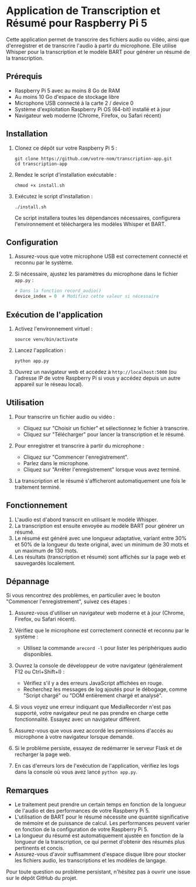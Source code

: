 # Application de Transcription et Résumé pour Raspberry Pi 5

Cette application permet de transcrire des fichiers audio ou vidéo, ainsi que d'enregistrer et de transcrire l'audio à partir du microphone. Elle utilise Whisper pour la transcription et le modèle BART pour générer un résumé de la transcription.

## Prérequis

- Raspberry Pi 5 avec au moins 8 Go de RAM
- Au moins 10 Go d'espace de stockage libre
- Microphone USB connecté à la carte 2 / device 0
- Système d'exploitation Raspberry Pi OS (64-bit) installé et à jour
- Navigateur web moderne (Chrome, Firefox, ou Safari récent)

## Installation

1. Clonez ce dépôt sur votre Raspberry Pi 5 :
   ```
   git clone https://github.com/votre-nom/transcription-app.git
   cd transcription-app
   ```

2. Rendez le script d'installation exécutable :
   ```
   chmod +x install.sh
   ```

3. Exécutez le script d'installation :
   ```
   ./install.sh
   ```

   Ce script installera toutes les dépendances nécessaires, configurera l'environnement et téléchargera les modèles Whisper et BART.

## Configuration

1. Assurez-vous que votre microphone USB est correctement connecté et reconnu par le système.

2. Si nécessaire, ajustez les paramètres du microphone dans le fichier `app.py` :
   ```python
   # Dans la fonction record_audio()
   device_index = 0  # Modifiez cette valeur si nécessaire
   ```

## Exécution de l'application

1. Activez l'environnement virtuel :
   ```
   source venv/bin/activate
   ```

2. Lancez l'application :
   ```
   python app.py
   ```

3. Ouvrez un navigateur web et accédez à `http://localhost:5000` (ou l'adresse IP de votre Raspberry Pi si vous y accédez depuis un autre appareil sur le réseau local).

## Utilisation

1. Pour transcrire un fichier audio ou vidéo :
   - Cliquez sur "Choisir un fichier" et sélectionnez le fichier à transcrire.
   - Cliquez sur "Télécharger" pour lancer la transcription et le résumé.

2. Pour enregistrer et transcrire à partir du microphone :
   - Cliquez sur "Commencer l'enregistrement".
   - Parlez dans le microphone.
   - Cliquez sur "Arrêter l'enregistrement" lorsque vous avez terminé.

3. La transcription et le résumé s'afficheront automatiquement une fois le traitement terminé.

## Fonctionnement

1. L'audio est d'abord transcrit en utilisant le modèle Whisper.
2. La transcription est ensuite envoyée au modèle BART pour générer un résumé.
3. Le résumé est généré avec une longueur adaptative, variant entre 30% et 50% de la longueur du texte original, avec un minimum de 30 mots et un maximum de 130 mots.
4. Les résultats (transcription et résumé) sont affichés sur la page web et sauvegardés localement.

## Dépannage

Si vous rencontrez des problèmes, en particulier avec le bouton "Commencer l'enregistrement", suivez ces étapes :

1. Assurez-vous d'utiliser un navigateur web moderne et à jour (Chrome, Firefox, ou Safari récent).

2. Vérifiez que le microphone est correctement connecté et reconnu par le système :
   - Utilisez la commande `arecord -l` pour lister les périphériques audio disponibles.

3. Ouvrez la console de développeur de votre navigateur (généralement F12 ou Ctrl+Shift+I) :
   - Vérifiez s'il y a des erreurs JavaScript affichées en rouge.
   - Recherchez les messages de log ajoutés pour le débogage, comme "Script chargé" ou "DOM entièrement chargé et analysé".

4. Si vous voyez une erreur indiquant que MediaRecorder n'est pas supporté, votre navigateur peut ne pas prendre en charge cette fonctionnalité. Essayez avec un navigateur différent.

5. Assurez-vous que vous avez accordé les permissions d'accès au microphone à votre navigateur lorsque demandé.

6. Si le problème persiste, essayez de redémarrer le serveur Flask et de recharger la page web.

7. En cas d'erreurs lors de l'exécution de l'application, vérifiez les logs dans la console où vous avez lancé `python app.py`.

## Remarques

- Le traitement peut prendre un certain temps en fonction de la longueur de l'audio et des performances de votre Raspberry Pi 5.
- L'utilisation de BART pour le résumé nécessite une quantité significative de mémoire et de puissance de calcul. Les performances peuvent varier en fonction de la configuration de votre Raspberry Pi 5.
- La longueur du résumé est automatiquement ajustée en fonction de la longueur de la transcription, ce qui permet d'obtenir des résumés plus pertinents et concis.
- Assurez-vous d'avoir suffisamment d'espace disque libre pour stocker les fichiers audio, les transcriptions et les modèles de langage.

Pour toute question ou problème persistant, n'hésitez pas à ouvrir une issue sur le dépôt GitHub du projet.